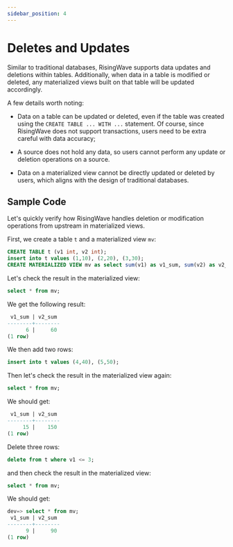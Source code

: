 ```yaml
---
sidebar_position: 4
---
```


# Deletes and Updates

Similar to traditional databases, RisingWave supports data updates and deletions within tables. Additionally, when data in a table is modified or deleted, any materialized views built on that table will be updated accordingly.

A few details worth noting:

* Data on a table can be updated or deleted, even if the table was created using the `CREATE TABLE ... WITH ...` statement. Of course, since RisingWave does not support transactions, users need to be extra careful with data accuracy;


* A source does not hold any data, so users cannot perform any update or deletion operations on a source.


* Data on a materialized view cannot be directly updated or deleted by users, which aligns with the design of traditional databases.

## Sample Code

Let's quickly verify how RisingWave handles deletion or modification operations from upstream in materialized views.

First, we create a table `t` and a materialized view `mv`:

```sql
CREATE TABLE t (v1 int, v2 int);
insert into t values (1,10), (2,20), (3,30);
CREATE MATERIALIZED VIEW mv as select sum(v1) as v1_sum, sum(v2) as v2_sum from t;
```

Let's check the result in the materialized view:
```sql
select * from mv;
```

We get the following result:
```sql
 v1_sum | v2_sum
--------+--------
      6 |     60
(1 row)
```

We then add two rows:
```sql
insert into t values (4,40), (5,50);
```

Then let's check the result in the materialized view again:
```sql
select * from mv;
```

We should get:
```sql
 v1_sum | v2_sum
--------+--------
     15 |    150
(1 row)
```

Delete three rows:
```sql
delete from t where v1 <= 3;
```

and then check the result in the materialized view:
```sql
select * from mv;
```

We should get:
```sql
dev=> select * from mv;
 v1_sum | v2_sum
--------+--------
      9 |     90
(1 row)
```
